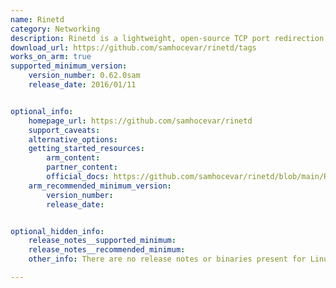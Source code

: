 ```yaml
---
name: Rinetd
category: Networking
description: Rinetd is a lightweight, open-source TCP port redirection server.
download_url: https://github.com/samhocevar/rinetd/tags
works_on_arm: true
supported_minimum_version: 
    version_number: 0.62.0sam
    release_date: 2016/01/11


optional_info:
    homepage_url: https://github.com/samhocevar/rinetd
    support_caveats:
    alternative_options: 
    getting_started_resources:
        arm_content: 
        partner_content: 
        official_docs: https://github.com/samhocevar/rinetd/blob/main/README.md
    arm_recommended_minimum_version:
        version_number:
        release_date:


optional_hidden_info:
    release_notes__supported_minimum: 
    release_notes__recommended_minimum: 
    other_info: There are no release notes or binaries present for Linux/ARM64. Rinetd version 0.62.0sam is installed and tested on the Neoverse N1, using steps mentioned in [README.md](https://github.com/samhocevar/rinetd/blob/v0.62.0sam/README).

---
```

